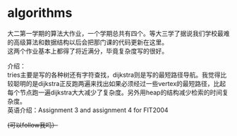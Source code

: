# algorithms
大二第一学期的算法大作业，一个学期总共有四个。等大三学了据说我们学校最难的高级算法和数据结构以后会把那门课的代码更新在这里。    
这两个作业基本上都得了将近满分，毕竟复杂度写的很好。 

介绍：    
tries主要是写的各种树还有字符查找，dijkstra则是写的最短路径导航。我觉得比较聪明的是dijkstra正反跑两遍来找出如果必须经过一些vertex的最短路径，比起每个节点跑一遍dijkstra大大减少了复杂度。另外用heap的结构减少检索的时间复杂度。        
英语介绍：Assignment 3 and assignment 4 for FIT2004

~~(可以follow我吗）~~ 
